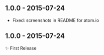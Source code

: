 ## 1.0.0 - 2015-07-24

- Fixed: screenshots in README for atom.io

## 1.0.0 - 2015-07-24

✨ First Release
